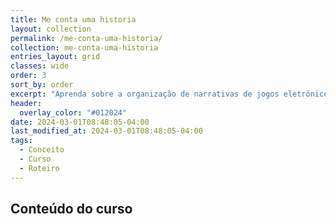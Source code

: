```yaml
---
title: Me conta uma historia
layout: collection
permalink: /me-conta-uma-historia/
collection: me-conta-uma-historia
entries_layout: grid
classes: wide
order: 3
sort_by: order
excerpt: "Aprenda sobre a organização de narrativas de jogos eletrônicos."
header:
  overlay_color: "#012024"
date: 2024-03-01T08:48:05-04:00
last_modified_at: 2024-03-01T08:48:05-04:00
tags:
  - Conceito
  - Curso
  - Roteiro
---
```


## Conteúdo do curso
